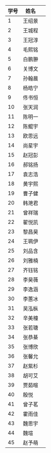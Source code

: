 | 学号 | 姓名   |      |
| ---- | ------ | ---- |
| 1    | 王绍景 |      |
| 2    | 王城程 |      |
| 3    | 王冠淳 |      |
| 4    | 毛熙铭 |      |
| 5    | 白鹏翀 |      |
| 6    | 关博文 |      |
| 7    | 孙翰晨 |      |
| 8    | 杨皓宁 |      |
| 9    | 佟书恒 |      |
| 10   | 张天润 |      |
| 11   | 陈明一 |      |
| 12   | 陈鲲宇 |      |
| 13   | 欧思远 |      |
| 14   | 尚星宇 |      |
| 15   | 赵冠彭 |      |
| 16   | 郝铭扬 |      |
| 17   | 袁志浩 |      |
| 18   | 黄宇熙 |      |
| 19   | 曹子健 |      |
| 20   | 韩滟君 |      |
| 21   | 曾祥瑞 |      |
| 22   | 翟悦凯 |      |
| 23   | 黎昌昊 |      |
| 24   | 王珮伊 |      |
| 25   | 刘品含 |      |
| 26   | 刘雅楠 |      |
| 27   | 齐钰铭 |      |
| 28   | 李昊薇 |      |
| 29   | 李逸涵 |      |
| 30   | 李蕙冰 |      |
| 31   | 吴泓枞 |      |
| 32   | 辛美橦 |      |
| 33   | 张若瑭 |      |
| 34   | 张恭綦 |      |
| 35   | 张博欣 |      |
| 36   | 张馨允 |      |
| 37   | 赵紫杉 |      |
| 38   | 胡可艾 |      |
| 39   | 贾茹暄 |      |
| 40   | 殷悦   |      |
| 41   | 曾子茗 |      |
| 42   | 霍雨佳 |      |
| 43   | 魏思宇 |      |
| 44   | 魏瑄   |      |
| 45   | 赵予萌 |      |

